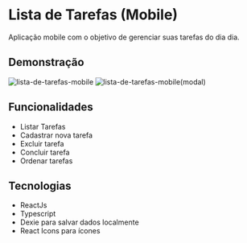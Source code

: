 # Lista de Tarefas (Mobile)
Aplicação mobile com o objetivo de gerenciar suas tarefas do dia dia.


## Demonstração
![lista-de-tarefas-mobile](https://user-images.githubusercontent.com/63175026/223000741-fe979c51-3517-43ad-b919-e41bcac88183.png)
![lista-de-tarefas-mobile(modal)](https://user-images.githubusercontent.com/63175026/223001056-003be3a1-849f-441c-bb73-5a8bfbb9514c.png)

## Funcionalidades

- Listar Tarefas
- Cadastrar nova tarefa
- Excluir tarefa
- Concluir tarefa
- Ordenar tarefas


## Tecnologias
- ReactJs
- Typescript
- Dexie para salvar dados localmente
- React Icons para ícones
